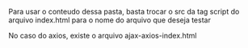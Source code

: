 Para usar o conteudo dessa pasta, basta trocar o src da tag script do arquivo index.html para o nome do arquivo que deseja testar

No caso do axios, existe o arquivo ajax-axios-index.html
